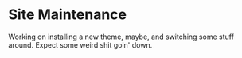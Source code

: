 # Site Maintenance #

Working on installing a new theme, maybe, and switching some stuff around. Expect some weird shit goin' down.
